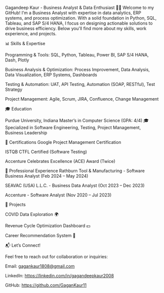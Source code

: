 Gagandeep Kaur - Business Analyst & Data Enthusiast 👩‍💻
Welcome to my GitHub! I'm a Business Analyst with expertise in data analytics, ERP systems, and process optimization. With a solid foundation in Python, SQL, Tableau, and SAP S/4 HANA, I focus on designing actionable solutions to drive business efficiency. Below you'll find more about my skills, work experience, and projects.

📊 Skills & Expertise

Programming & Tools:
SQL, Python, Tableau, Power BI, SAP S/4 HANA, Dash, Plotly

Business Analysis & Optimization:
Process Improvement, Data Analysis, Data Visualization, ERP Systems, Dashboards

Testing & Automation:
UAT, API Testing, Automation (SOAP, RESTful), Test Strategy

Project Management:
Agile, Scrum, JIRA, Confluence, Change Management

🎓 Education

Purdue University, Indiana
Master’s in Computer Science (GPA: 4/4) 🎓
Specialized in Software Engineering, Testing, Project Management, Business Leadership

🏅 Certifications
Google Project Management Certification

ISTQB CTFL Certified (Software Testing)

Accenture Celebrates Excellence (ACE) Award (Twice)

💼 Professional Experience
Rathburn Tool & Manufacturing - Software Business Analyst (Feb 2024 – May 2024)

SEAVAC (USA) L.L.C. - Business Data Analyst (Oct 2023 – Dec 2023)

Accenture - Software Analyst (Nov 2020 – Jul 2023)

🚀 Projects

COVID Data Exploration 🌍

Revenue Cycle Optimization Dashboard 💵

Career Recommendation System 💼

📬 Let’s Connect!

Feel free to reach out for collaboration or inquiries:

Email: gagankaur1808@gmail.com

LinkedIn: https://linkedin.com/in/gagandeepkaur2008

GitHub: https://github.com/GaganKaur11
